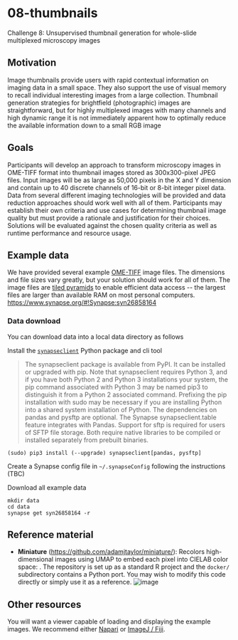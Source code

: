 # 08-thumbnails
Challenge 8: Unsupervised thumbnail generation for whole-slide multiplexed microscopy images

## Motivation
Image thumbnails provide users with rapid contextual information on imaging data in a small space. They also support the use of visual memory to recall individual interesting images from a large collection. Thumbnail generation strategies for brightfield (photographic) images are straightforward, but for highly multiplexed images with many channels and high dynamic range it is not immediately apparent how to optimally reduce the available information down to a small RGB image

## Goals
Participants will develop an approach to transform microscopy images in OME-TIFF format into thumbnail images stored as 300x300-pixel JPEG files. Input images will be as large as 50,000 pixels in the X and Y dimension and contain up to 40 discrete channels of 16-bit or 8-bit integer pixel data. Data from several different imaging technologies will be provided and data reduction approaches should work well with all of them. Participants may establish their own criteria and use cases for determining thumbnail image quality but must provide a rationale and justification for their choices. Solutions will be evaluated against the chosen quality criteria as well as runtime performance and resource usage.

## Example data
We have provided several example [OME-TIFF](https://docs.openmicroscopy.org/ome-model/6.2.0/ome-tiff/index.html) image files. The dimensions and file sizes vary greatly, but your solution should work for all of them. The image files are [tiled pyramids](https://docs.openmicroscopy.org/ome-model/6.2.2/ome-tiff/specification.html#sub-resolutions) to enable efficient data access -- the largest files are larger than available RAM on most personal computers.
https://www.synapse.org/#!Synapse:syn26858164


### Data download
You can download data into a local data directory as follows

Install the [`synapseclient`](http://python-docs.synapse.org/build/html/index.html#installation) Python package and cli tool
>The synapseclient package is available from PyPI. It can be installed or upgraded with pip. Note that synapseclient requires Python 3, and if you have both Python 2 and Python 3 installations your system, the pip command associated with Python 3 may be named pip3 to distinguish it from a Python 2 associated command. Prefixing the pip installation with sudo may be necessary if you are installing Python into a shared system installation of Python. The dependencies on pandas and pysftp are optional. The Synapse synapseclient.table feature integrates with Pandas. Support for sftp is required for users of SFTP file storage. Both require native libraries to be compiled or installed separately from prebuilt binaries.

```
(sudo) pip3 install (--upgrade) synapseclient[pandas, pysftp]
```

Create a Synapse config file in `~/.synapseConfig` following the instructions (TBC)

Download all example data
```
mkdir data
cd data
synapse get syn26858164 -r
```


## Reference material

* **Miniature** (https://github.com/adamjtaylor/miniature/): Recolors high-dimensional images using UMAP to embed each pixel into CIELAB color space: . The repository is set up as a standard R project and the `docker/` subdirectory contains a Python port. You may wish to modify this code directly or simply use it as a reference. ![image](https://user-images.githubusercontent.com/14945787/127400268-b6345cf4-a90c-4d77-9f83-6889de6763a5.png)

## Other resources

You will want a viewer capable of loading and displaying the example images. We recommend either [Napari](https://napari.org/) or [ImageJ / Fiji](https://fiji.sc/).
